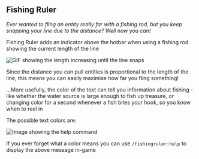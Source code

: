 ## Fishing Ruler
*Ever wanted to fling an entity really far with a fishing rod, but you keep snapping your line due to the distance? Well now you can!*

Fishing Ruler adds an indicator above the hotbar when using a fishing rod showing the current length of the line

![GIF showing the length increasing until the line snaps](https://cdn.modrinth.com/data/2g6vOSXZ/images/c0d25d019d8e426255875f38e75c023ab944fd19.gif)

Since the distance you can pull entities is proportional to the length of the line, this means you can easily maximise how far you fling something!

...More usefully, the color of the text can tell you information about fishing - like whether the water source is large enough to fish up treasure, or changing color for a second whenever a fish bites your hook, so you know when to reel in

The possible text colors are:

![Image showing the help command](https://cdn.modrinth.com/data/2g6vOSXZ/images/bb1a261392a069d1aa4697839f3a977324c811df.png)

If you ever forget what a color means you can use `/fishingruler:help` to display the above message in-game